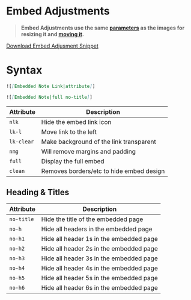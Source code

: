 # Embed Adjustments

> **Embed Adjustments use the same [parameters](Image-Positions#sizing) as the images for resizing it and [moving it](Image-Positions#leftrightcenter).**

 [Download Embed Adjusment Snippet](https://github.com/SlRvb/Obsidian--ITS-Theme/blob/main/Snippets/S%20-%20Embed%20Adjustments.css)

# Syntax

```markdown
![[Embedded Note Link|attribute]]

![[Embedded Note|full no-title]]
```

| Attribute | Description |
| --- | --- |
| `nlk` | Hide the embed link icon |
| `lk-l` | Move link to the left |
| `lk-clear` | Make background of the link transparent |
| `nmg` | Will remove margins and padding |
| `full` | Display the full embed |
| `clean` | Removes borders/etc to hide embed design |

## Heading & Titles

| Attribute | Description |
| --- | --- |
| `no-title` | Hide the title of the embedded page |
| `no-h` | Hide all headers in the embedded page |
| `no-h1` | Hide all header 1s in the embedded page |
| `no-h2` | Hide all header 2s in the embedded page |
| `no-h3` | Hide all header 3s in the embedded page |
| `no-h4` | Hide all header 4s in the embedded page |
| `no-h5` | Hide all header 5s in the embedded page |
| `no-h6` | Hide all header 6s in the embedded page |
